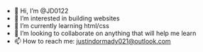 - 👋 Hi, I’m @JD0122
- 👀 I’m interested in building websites
- 🌱 I’m currently learning html/css
- 💞️ I’m looking to collaborate on anything that will help me learn 
- 📫 How to reach me: justindormady021@outlook.com

<!---
JD0122/JD0122 is a ✨ special ✨ repository because its `README.md` (this file) appears on your GitHub profile.
You can click the Preview link to take a look at your changes.
--->
